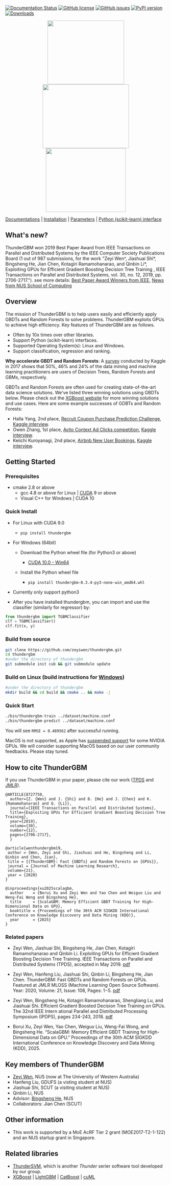 [![Documentation Status](https://readthedocs.org/projects/thundergbm/badge/?version=latest)](https://thundergbm.readthedocs.org)
[![GitHub license](https://img.shields.io/badge/license-apache2-yellowgreen)](./LICENSE)
[![GitHub issues](https://img.shields.io/github/issues/xtra-computing/thundergbm.svg)](https://github.com/xtra-computing/thundergbm/issues)
[![PyPI version](https://badge.fury.io/py/thundergbm.svg)](https://badge.fury.io/py/thundergbm)
[![Downloads](https://pepy.tech/badge/thundergbm)](https://pepy.tech/project/thundergbm)

<div align="center">
<img src="https://github.com/zeyiwen/thundergbm/blob/master/docs/_static/tgbm-logo.png" width="240" height="200" align=left/>
<img src="https://github.com/zeyiwen/thundergbm/blob/master/docs/_static/lang-logo-tgbm.png" width="270" height="200" align=left/>
<img src="https://github.com/zeyiwen/thundergbm/blob/master/docs/_static/overall.png" width="250" height="200" align=left/>
</div>

[Documentations](docs/index.md) | [Installation](docs/how-to.md#how-to-install-thundergbm) | [Parameters](docs/parameters.md) | [Python (scikit-learn) interface](python/README.md)

## What's new?
ThunderGBM won 2019 Best Paper Award from IEEE Transactions on Parallel and Distributed Systems by the IEEE Computer Society Publications Board (1 out of 987 submissions, for the work "Zeyi Wen^, Jiashuai Shi*, Bingsheng He, Jian Chen, Kotagiri Ramamohanarao, and Qinbin Li*, Exploiting GPUs for Efficient Gradient Boosting Decision Tree Training , IEEE Transactions on Parallel and Distributed Systems, vol. 30, no. 12, 2019, pp. 2706-2717."). see more details: [Best Paper Award Winners from IEEE](https://www.computer.org/publications/best-paper-award-winners), 
[News from NUS School of Computing](https://www.comp.nus.edu.sg/news/2020-ieee-tpds/)


## Overview
The mission of ThunderGBM is to help users easily and efficiently apply GBDTs and Random Forests to solve problems. ThunderGBM exploits GPUs to achieve high efficiency. Key features of ThunderGBM are as follows.
* Often by 10x times over other libraries.
* Support Python (scikit-learn) interfaces.
* Supported Operating System(s): Linux and Windows.
* Support classification, regression and ranking.

**Why accelerate GBDT and Random Forests**: A [survey](https://www.kaggle.com/amberthomas/kaggle-2017-survey-results) conducted by Kaggle in 2017 shows that 50%, 46% and 24% of the data mining and machine learning practitioners are users of Decision Trees, Random Forests and GBMs, respectively. 


GBDTs and Random Forests are often used for creating state-of-the-art data science solutions. We've listed three winning solutions using GBDTs below. Please check out the [XGBoost website](https://github.com/dmlc/xgboost/blob/master/demo/README.md#machine-learning-challenge-winning-solutions) for more winning solutions and use cases. Here are some example successes of GDBTs and Random Forests:

- Halla Yang, 2nd place, [Recruit Coupon Purchase Prediction Challenge](https://www.kaggle.com/c/coupon-purchase-prediction), [Kaggle interview](http://blog.kaggle.com/2015/10/21/recruit-coupon-purchase-winners-interview-2nd-place-halla-yang/).
- Owen Zhang, 1st place, [Avito Context Ad Clicks competition](https://www.kaggle.com/c/avito-context-ad-clicks), [Kaggle interview](http://blog.kaggle.com/2015/08/26/avito-winners-interview-1st-place-owen-zhang/).
- Keiichi Kuroyanagi, 2nd place, [Airbnb New User Bookings](https://www.kaggle.com/c/airbnb-recruiting-new-user-bookings), [Kaggle interview](http://blog.kaggle.com/2016/03/17/airbnb-new-user-bookings-winners-interview-2nd-place-keiichi-kuroyanagi-keiku/).

## Getting Started

### Prerequisites
* cmake 2.8 or above 
    * gcc 4.8 or above for Linux | [CUDA](https://developer.nvidia.com/cuda-downloads) 9 or above
    * Visual C++ for Windows | CUDA 10

### Quick Install
* For Linux with CUDA 9.0
    * `pip install thundergbm`
    
* For Windows (64bit)
    - Download the Python wheel file (for Python3 or above)
    
        * [CUDA 10.0 - Win64](https://github.com/Xtra-Computing/thundergbm/blob/master/python/dist/thundergbm-0.3.12-py2-none-win_amd64.whl)

    - Install the Python wheel file
    
        * `pip install thundergbm-0.3.4-py3-none-win_amd64.whl`
* Currently only support python3
* After you have installed thundergbm, you can import and use the classifier (similarly for regressor) by:
```python
from thundergbm import TGBMClassifier
clf = TGBMClassifier()
clf.fit(x, y)
```
### Build from source
```bash
git clone https://github.com/zeyiwen/thundergbm.git
cd thundergbm
#under the directory of thundergbm
git submodule init cub && git submodule update
```
### Build on Linux (build instructions for [Windows](docs/how-to.md#build-on-windows))
```bash
#under the directory of thundergbm
mkdir build && cd build && cmake .. && make -j
```

### Quick Start
```bash
./bin/thundergbm-train ../dataset/machine.conf
./bin/thundergbm-predict ../dataset/machine.conf
```
You will see `RMSE = 0.489562` after successful running.

MacOS is not supported, as Apple has [suspended support](https://www.forbes.com/sites/marcochiappetta/2018/12/11/apple-turns-its-back-on-customers-and-nvidia-with-macos-mojave/#5b8d3c7137e9) for some NVIDIA GPUs. We will consider supporting MacOS based on our user community feedbacks. Please stay tuned.

## How to cite ThunderGBM
If you use ThunderGBM in your paper, please cite our work ([TPDS](https://zeyiwen.github.io/papers/tpds19_gpugbdt.pdf) and [JMLR](https://github.com/Xtra-Computing/thundergbm/blob/master/thundergbm-full.pdf)).
```
@ARTICLE{8727750,
  author={Z. {Wen} and J. {Shi} and B. {He} and J. {Chen} and K. {Ramamohanarao} and Q. {Li}},
  journal={IEEE Transactions on Parallel and Distributed Systems}, 
  title={Exploiting GPUs for Efficient Gradient Boosting Decision Tree Training}, 
  year={2019},
  volume={30},
  number={12},
  pages={2706-2717},
  }

@article{wenthundergbm19,
 author = {Wen, Zeyi and Shi, Jiashuai and He, Bingsheng and Li, Qinbin and Chen, Jian},
 title = {{ThunderGBM}: Fast {GBDTs} and Random Forests on {GPUs}},
 journal = {Journal of Machine Learning Research},
 volume={21},
 year = {2020}
}

@inproceedings{xu2025scalagbm,
  author    = {Borui Xu and Zeyi Wen and Yao Chen and Weiguo Liu and Weng-Fai Wong and Bingsheng He},
  title     = {ScalaGBM: Memory Efficient GBDT Training for High-Dimensional Data on GPU},
  booktitle = {Proceedings of the 30th ACM SIGKDD International Conference on Knowledge Discovery and Data Mining (KDD)},
  year      = {2025}
}

```
### Related papers
* Zeyi Wen, Jiashuai Shi, Bingsheng He, Jian Chen, Kotagiri Ramamohanarao and Qinbin Li. Exploiting GPUs for Efficient Gradient Boosting Decision Tree Training. IEEE Transactions on Parallel and Distributed Systems (TPDS), accepted in May 2019. [pdf](https://zeyiwen.github.io/papers/tpds19_gpugbdt.pdf)

* Zeyi Wen, Hanfeng Liu, Jiashuai Shi, Qinbin Li, Bingsheng He, Jian Chen. ThunderGBM: Fast GBDTs and Random Forests on GPUs. Featured at JMLR MLOSS (Machine Learning Open Source Software). Year: 2020, Volume: 21, Issue: 108, Pages: 1−5. [pdf](https://github.com/Xtra-Computing/thundergbm/blob/master/thundergbm-full.pdf)

* Zeyi Wen, Bingsheng He, Kotagiri Ramamohanarao, Shengliang Lu, and Jiashuai Shi. Efficient Gradient Boosted Decision Tree Training on GPUs. The 32nd IEEE Intern
ational Parallel and Distributed Processing Symposium (IPDPS), pages 234-243, 2018. [pdf](https://www.comp.nus.edu.sg/~hebs/pub/IPDPS18-GPUGBDT.pdf)

* Borui Xu, Zeyi Wen, Yao Chen, Weiguo Liu, Weng-Fai Wong, and Bingsheng He. “ScalaGBM: Memory Efficient GBDT Training for High-Dimensional Data on GPU.” Proceedings of the 30th ACM SIGKDD International Conference on Knowledge Discovery and Data Mining (KDD), 2025.


## Key members of ThunderGBM
* [Zeyi Wen](https://zeyiwen.github.io), NUS (now at The University of Western Australia)
* Hanfeng Liu, GDUFS (a visting student at NUS)
* Jiashuai Shi, SCUT (a visiting student at NUS)
* Qinbin Li, NUS
* Advisor: [Bingsheng He](https://www.comp.nus.edu.sg/~hebs/), NUS
* Collaborators: Jian Chen (SCUT)

## Other information
* This work is supported by a MoE AcRF Tier 2 grant (MOE2017-T2-1-122) and an NUS startup grant in Singapore.

## Related libraries
* [ThunderSVM](https://github.com/Xtra-Computing/thundersvm), which is another *Thunder* serier software tool developed by our group.
* [XGBoost](https://github.com/dmlc/xgboost) | [LightGBM](https://github.com/Microsoft/LightGBM) | [CatBoost](https://github.com/catboost/catboost) | [cuML](https://github.com/rapidsai/cuml)
